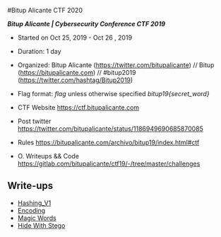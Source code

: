 #Bitup Alicante CTF 2020

***Bitup Alicante | Cybersecurity Conference CTF 2019***
* Started on Oct 25, 2019 - Oct 26 , 2019
* Duration: 1 day
* Organized: Bitup Alicante (https://twitter.com/bitupalicante) // Bitup (https://bitupalicante.com) // #bitup2019 (https://twitter.com/hashtag/Bitup2019)
* Flag format: *flag* unless otherwise specified *bitup19{secret_word}*

* CTF Website https://ctf.bitupalicante.com
* Post twitter https://twitter.com/bitupalicante/status/1186949690685870085
* Rules https://bitupalicante.com/archivo/bitup19/index.html#ctf
* O. Writeups && Code https://gitlab.com/bitupalicante/ctf19/-/tree/master/challenges


## Write-ups

* [Hashing_V1](https://github.com/1r0dm480/CTF-Wr1T3uPs/tree/master/bitup19/Atomic/HashingV1)
* [Encoding](https://github.com/1r0dm480/CTF-Wr1T3uPs/tree/master/bitup19/Atomic/Encoding)
* [Magic Words](https://github.com/1r0dm480/CTF-Wr1T3uPs/tree/master/bitup19/Atomic/Magic_Words)
* [Hide With Stego](https://github.com/1r0dm480/CTF-Wr1T3uPs/tree/master/bitup19/Stego/Hide_With_Stego)
